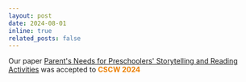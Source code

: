 ```yaml
---
layout: post
date: 2024-08-01 
inline: true
related_posts: false
---
```


Our paper [Parent's Needs for Preschoolers' Storytelling and Reading Activities](https://arxiv.org/abs/2401.13804) was accepted to **<span style="color:#EB7F00">CSCW 2024</span>**

